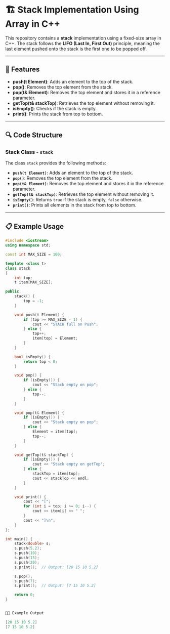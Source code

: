 # 🏗️ **Stack Implementation Using Array in C++**

This repository contains a **stack** implementation using a fixed-size array in C++. The stack follows the **LIFO (Last In, First Out)** principle, meaning the last element pushed onto the stack is the first one to be popped off.

---

## 🌟 **Features**

- **push(t Element)**: Adds an element to the top of the stack.
- **pop()**: Removes the top element from the stack.
- **pop(t& Element)**: Removes the top element and stores it in a reference parameter.
- **getTop(t& stackTop)**: Retrieves the top element without removing it.
- **isEmpty()**: Checks if the stack is empty.
- **print()**: Prints the stack from top to bottom.

---

## 🔍 **Code Structure**

### **Stack Class - `stack`**

The class `stack` provides the following methods:

- **`push(t Element)`**: Adds an element to the top of the stack.
- **`pop()`**: Removes the top element from the stack.
- **`pop(t& Element)`**: Removes the top element and stores it in the reference parameter.
- **`getTop(t& stackTop)`**: Retrieves the top element without removing it.
- **`isEmpty()`**: Returns `true` if the stack is empty, `false` otherwise.
- **`print()`**: Prints all elements in the stack from top to bottom.

---

## 📋 **Example Usage**

```cpp
#include <iostream>
using namespace std;

const int MAX_SIZE = 100;

template <class t>
class stack
{
    int top;
    t item[MAX_SIZE];

public:
    stack() {
        top = -1;
    }

    void push(t Element) {
        if (top >= MAX_SIZE - 1) {
            cout << "STACK full on Push";
        } else {
            top++;
            item[top] = Element;
        }
    }

    bool isEmpty() {
        return top < 0;
    }

    void pop() {
        if (isEmpty()) {
            cout << "Stack empty on pop";
        } else {
            top--;
        }
    }

    void pop(t& Element) {
        if (isEmpty()) {
            cout << "Stack empty on pop";
        } else {
            Element = item[top];
            top--;
        }
    }

    void getTop(t& stackTop) {
        if (isEmpty()) {
            cout << "Stack empty on getTop";
        } else {
            stackTop = item[top];
            cout << stackTop << endl;
        }
    }

    void print() {
        cout << "[";
        for (int i = top; i >= 0; i--) {
            cout << item[i] << " ";
        }
        cout << "]\n";
    }
};

int main() {
    stack<double> s;
    s.push(5.2);
    s.push(10);
    s.push(15);
    s.push(20);
    s.print();  // Output: [20 15 10 5.2]

    s.pop();
    s.push(7);
    s.print();  // Output: [7 15 10 5.2]

    return 0;
}


🧑‍💻 Example Output

[20 15 10 5.2]
[7 15 10 5.2]
